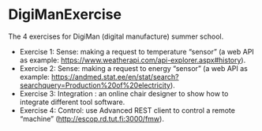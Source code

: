 # DigiManExercise
The 4 exercises for DigiMan (digital manufacture) summer school.
- Exercise 1: Sense: making a request to temperature “sensor” (a web API as example: https://www.weatherapi.com/api-explorer.aspx#history).
- Exercise 2: Sense: making a request to energy “sensor” (a web API as example: https://andmed.stat.ee/en/stat/search?searchquery=Production%20of%20electricity).
- Exercise 3: Integration : an online chair designer to show how to integrate different tool software.
- Exercise 4: Control: use Advanced REST client to control a remote “machine” (http://escop.rd.tut.fi:3000/fmw).
